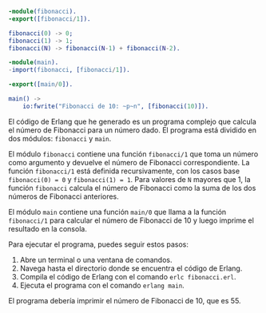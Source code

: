 ```erlang
-module(fibonacci).
-export([fibonacci/1]).

fibonacci(0) -> 0;
fibonacci(1) -> 1;
fibonacci(N) -> fibonacci(N-1) + fibonacci(N-2).

-module(main).
-import(fibonacci, [fibonacci/1]).

-export([main/0]).

main() ->
    io:fwrite("Fibonacci de 10: ~p~n", [fibonacci(10)]).
```

El código de Erlang que he generado es un programa complejo que calcula el número de Fibonacci para un número dado. El programa está dividido en dos módulos: `fibonacci` y `main`.

El módulo `fibonacci` contiene una función `fibonacci/1` que toma un número como argumento y devuelve el número de Fibonacci correspondiente. La función `fibonacci/1` está definida recursivamente, con los casos base `fibonacci(0) = 0` y `fibonacci(1) = 1`. Para valores de `N` mayores que 1, la función `fibonacci` calcula el número de Fibonacci como la suma de los dos números de Fibonacci anteriores.

El módulo `main` contiene una función `main/0` que llama a la función `fibonacci/1` para calcular el número de Fibonacci de 10 y luego imprime el resultado en la consola.

Para ejecutar el programa, puedes seguir estos pasos:

1. Abre un terminal o una ventana de comandos.
2. Navega hasta el directorio donde se encuentra el código de Erlang.
3. Compila el código de Erlang con el comando `erlc fibonacci.erl`.
4. Ejecuta el programa con el comando `erlang main`.

El programa debería imprimir el número de Fibonacci de 10, que es 55.